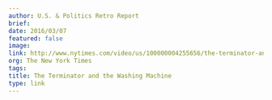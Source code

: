 ```yaml
---
author: U.S. & Politics Retro Report
brief:
date: 2016/03/07
featured: false
image:
link: http://www.nytimes.com/video/us/100000004255656/the-terminator-and-the-washing-machine.html?action=click&gtype=vhs&version=vhs-heading&module=vhs&region=title-area
org: The New York Times
tags:
title: The Terminator and the Washing Machine
type: link
---
```

